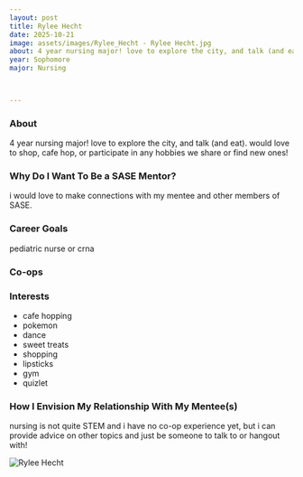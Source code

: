 ```yaml
---
layout: post
title: Rylee Hecht
date: 2025-10-21
image: assets/images/Rylee_Hecht - Rylee Hecht.jpg
about: 4 year nursing major! love to explore the city, and talk (and eat). would love to shop, cafe hop, or participate in any hobbies we share or find new ones!
year: Sophomore
major: Nursing



---
```


### About

4 year nursing major! love to explore the city, and talk (and eat). would love to shop, cafe hop, or participate in any hobbies we share or find new ones!


### Why Do I Want To Be a SASE Mentor?

i would love to make connections with my mentee and other members of SASE.


### Career Goals

pediatric nurse or crna 



### Co-ops



### Interests

- cafe hopping
- pokemon 
- dance
- sweet treats
- shopping
- lipsticks
- gym
- quizlet

### How I Envision My Relationship With My Mentee(s) 

nursing is not quite STEM and i have no co-op experience yet, but i can provide advice on other topics and just be someone to talk to or hangout with! 


<div class="text-center my-5">
    <img src="https://sase-drexel.github.io/mentorship-2024/assets/images/Rylee_Hecht - Rylee Hecht.jpg" alt="Rylee Hecht" class="rounded post-img" />
</div>

